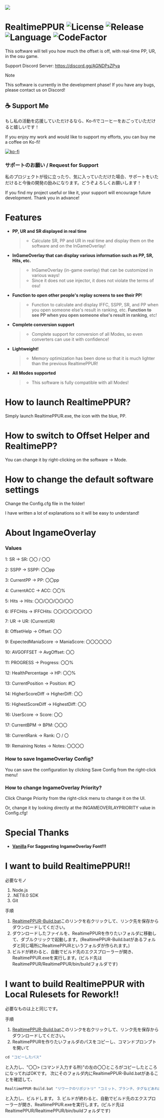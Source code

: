 ![](https://github.com/puk06/RealtimePPUR-old/assets/86549420/5a41b979-3176-443a-91f0-6150d9243cda)

# RealtimePPUR ![License](https://img.shields.io/github/license/puk06/RealtimePPUR?style=flat-square) ![Release](https://img.shields.io/github/v/release/puk06/RealtimePPUR?style=flat-square) ![Language](https://img.shields.io/badge/language-c%23-green?style=flat-square) ![CodeFactor](https://www.codefactor.io/repository/github/puk06/RealtimePPUR/badge)
This software will tell you how much the offset is off, with real-time PP, UR, in the osu game.

Support Discord Server: https://discord.gg/AGNDPsZPya

> [!NOTE]
> This software is currently in the development phase! If you have any bugs, please contact us on Discord!

## ☕ Support Me

もし私の活動を応援していただけるなら、Ko-fiでコーヒーをおごっていただけると嬉しいです！

If you enjoy my work and would like to support my efforts, you can buy me a coffee on Ko-fi!

[![ko-fi](https://ko-fi.com/img/githubbutton_sm.svg)](https://ko-fi.com/pukorufu)

### サポートのお願い / Request for Support
私のプロジェクトが役に立ったり、気に入っていただけた場合、サポートをいただけると今後の開発の励みになります。どうぞよろしくお願いします！

If you find my project useful or like it, your support will encourage future development. Thank you in advance!

# Features
- **PP, UR and SR displayed in real time**
  > * Calculate SR, PP and UR in real time and display them on the software and on the InGameOverlay!

- **InGameOverlay that can display various information such as PP, SR, Hits, etc.**
  > * InGameOverlay (in-game overlay) that can be customized in various ways!
  > * Since it does not use injector, it does not violate the terms of osu!

- **Function to open other people's replay screens to see their PP**!
  > * Function to calculate and display IFFC, SSPP, SR, and PP when you open someone else's result in ranking, etc. **Function to see PP when you open someone else's result in ranking**, etc!

- **Complete conversion support**
  > * Complete support for conversion of all Modes, so even converters can use it with confidence!

- **Lightweight!**
  > * Memory optimization has been done so that it is much lighter than the previous RealtimePPUR!

- **All Modes supported**
  > * This software is fully compatible with all Modes!

# How to launch RealtimePPUR?
Simply launch RealtimePPUR.exe, the icon with the blue, PP.

# How to switch to Offset Helper and RealtimePP?
You can change it by right-clicking on the software → Mode.

# How to change the default software settings
Change the Config.cfg file in the folder!

I have written a lot of explanations so it will be easy to understand!


# About IngameOverlay

### Values
1: SR → SR: 〇〇 / 〇〇

2: SSPP → SSPP: 〇〇pp

3: CurrentPP → PP: 〇〇pp

4: CurrentACC → ACC: 〇〇%

5: Hits → Hits: 〇〇/〇〇/〇〇/〇〇

6: IFFCHits → IFFCHits: 〇〇/〇〇/〇〇/〇〇

7: UR → UR: \(CurrentUR\)

8: OffsetHelp → Offset: 〇〇

9: ExpectedManiaScore  → ManiaScore: 〇〇〇〇〇〇

10: AVGOFFSET → AvgOffset: 〇〇

11: PROGRESS → Progress: 〇〇%

12: HealthPercentage → HP: 〇〇%

13: CurrentPosition → Position: #〇

14: HigherScoreDiff → HigherDiff: 〇〇

15: HighestScoreDiff → HighestDiff: 〇〇

16: UserScore → Score: 〇〇

17: CurrentBPM → BPM: 〇〇〇

18: CurrentRank → Rank: 〇 / 〇

19: Remaining Notes → Notes: 〇〇〇〇


### How to save IngameOverlay Config?
You can save the configuration by clicking Save Config from the right-click menu!


### How to change IngameOverlay Priority?
Click Change Priority from the right-click menu to change it on the UI.

Or, change it by looking directly at the INGAMEOVERLAYPRIORITY value in Config.cfg!


# Special Thanks
- **[Vanilla](https://twitter.com/Van1IIa) For Saggesting IngameOverlay Font!!!**

# I want to build RealtimePPUR!!
必要なモノ
1. Node.js
2. .NET8.0 SDK
3. Git

手順
1. [RealtimePPUR-Build.bat](https://raw.githubusercontent.com/puk06/RealtimePPUR/refs/heads/master/RealtimePPUR-Build.bat)このリンクを右クリックして、リンク先を保存からダウンロードしてください。
2. ダウンロードしたファイルを、RealtimePPURを作りたいフォルダに移動して、ダブルクリックで起動します。(RealtimePPUR-Build.batがあるフォルダと同じ場所にRealtimePPURというフォルダが作られます。)
3. ビルドが終わると、自動でビルド先のエクスプローラーが開き、RealtimePPUR.exeを実行します。(ビルド先はRealtimePPUR/RealtimePPUR/bin/buildフォルダです)


# I want to build RealtimePPUR with Local Rulesets for Rework!!
必要なものは上と同じです。

手順
1. [RealtimePPUR-Build.bat](https://raw.githubusercontent.com/puk06/RealtimePPUR/refs/heads/master/RealtimePPUR-Build.bat)このリンクを右クリックして、リンク先を保存からダウンロードしてください。
2. RealtimePPURを作りたいフォルダのパスをコピーし、コマンドプロンプトを開いて
```php
cd "コピーしたパス"
```
と入力し、"〇〇> (コマンド入力する所)"の左の〇〇ところがコピーしたところになってればOKです。
次にそのフォルダ内にRealtimePPUR-Build.batがあることを確認して、
```php
RealtimePPUR-Build.bat "リワークのリポジトリ" "コミット、ブランチ、タグなどあればここに"
```
と入力し、ビルドします。
3. ビルドが終わると、自動でビルド先のエクスプローラーが開き、RealtimePPUR.exeを実行します。(ビルド先はRealtimePPUR/RealtimePPUR/bin/buildフォルダです)
